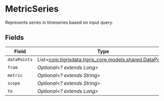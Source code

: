 # MetricSeries

Represents series in timeseries based on input query.


## Fields

| Field                                                                                        | Type                                                                                         | Required                                                                                     | Description                                                                                  |
| -------------------------------------------------------------------------------------------- | -------------------------------------------------------------------------------------------- | -------------------------------------------------------------------------------------------- | -------------------------------------------------------------------------------------------- |
| `dataPoints`                                                                                 | List<[com.tigrisdata.tigris_core.models.shared.DataPoint](../../models/shared/DataPoint.md)> | :heavy_minus_sign:                                                                           | N/A                                                                                          |
| `from`                                                                                       | *Optional<? extends Long>*                                                                   | :heavy_minus_sign:                                                                           | N/A                                                                                          |
| `metric`                                                                                     | *Optional<? extends String>*                                                                 | :heavy_minus_sign:                                                                           | N/A                                                                                          |
| `scope`                                                                                      | *Optional<? extends String>*                                                                 | :heavy_minus_sign:                                                                           | N/A                                                                                          |
| `to`                                                                                         | *Optional<? extends Long>*                                                                   | :heavy_minus_sign:                                                                           | N/A                                                                                          |